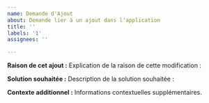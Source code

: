 ```yaml
---
name: Demande d'Ajout
about: Demande lier à un ajout dans l'application
title: ''
labels: '1'
assignees: ''

---
```


**Raison de cet ajout :**
Explication de la raison de cette modification :

**Solution souhaitée :**
Description de la solution souhaitée :

**Contexte additionnel :**
Informations contextuelles supplémentaires.
